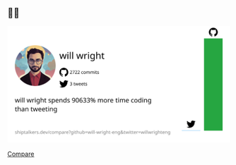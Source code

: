 ## 🤷‍♂️

![compare.png](https://github.com/will-wright-eng/will-wright-eng/blob/main/compare.png?raw=true)

[Compare](https://shiptalkers.dev/compare?github=will-wright-eng&twitter=willwrighteng)

<!--
**will-wright-eng/will-wright-eng** is a ✨ _special_ ✨ repository because its `README.md` (this file) appears on your GitHub profile.

Here are some ideas to get you started:

- 🔭 I’m currently working on ...
- 🌱 I’m currently learning ...
- 👯 I’m looking to collaborate on ...
- 🤔 I’m looking for help with ...
- 💬 Ask me about ...
- 📫 How to reach me: ...
- 😄 Pronouns: ...
- ⚡ Fun fact: ...
-->